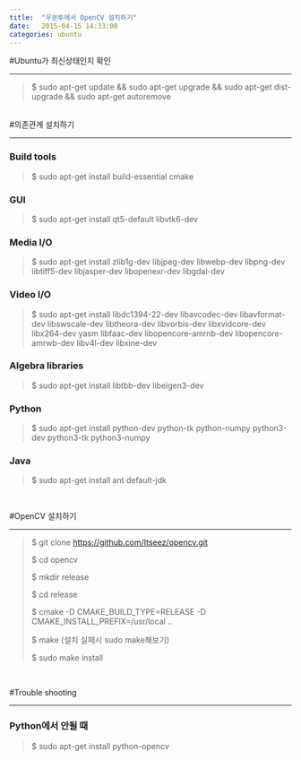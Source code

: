 ```yaml
---
title:  "우분투에서 OpenCV 설치하기"
date:   2015-04-15 14:33:00
categories: ubuntu
---
```


#Ubuntu가 최신상태인지 확인

-----------

> $ sudo apt-get update && sudo apt-get upgrade && sudo apt-get dist-upgrade && sudo apt-get autoremove

</br>
#의존관계 설치하기

-----------

### Build tools

> $ sudo apt-get install build-essential cmake

### GUI

> $ sudo apt-get install qt5-default libvtk6-dev

### Media I/O

> $ sudo apt-get install zlib1g-dev libjpeg-dev libwebp-dev libpng-dev libtiff5-dev libjasper-dev libopenexr-dev libgdal-dev

### Video I/O

> $ sudo apt-get install libdc1394-22-dev libavcodec-dev libavformat-dev libswscale-dev libtheora-dev libvorbis-dev libxvidcore-dev libx264-dev yasm libfaac-dev libopencore-amrnb-dev libopencore-amrwb-dev libv4l-dev libxine-dev

### Algebra libraries

> $ sudo apt-get install libtbb-dev libeigen3-dev

### Python

> $ sudo apt-get install python-dev python-tk python-numpy python3-dev python3-tk python3-numpy

### Java

> $ sudo apt-get install ant default-jdk

</br>

#OpenCV 설치하기

------------


> $ git clone https://github.com/Itseez/opencv.git
>
> $ cd opencv
>
> $ mkdir release
>
> $ cd release
>
> $ cmake -D CMAKE_BUILD_TYPE=RELEASE -D CMAKE_INSTALL_PREFIX=/usr/local ..
>
> $ make (설치 실패시 sudo make해보기)
>
> $ sudo make install

</br>

#Trouble shooting

---------------

### Python에서 안될 때

> $ sudo apt-get install python-opencv

